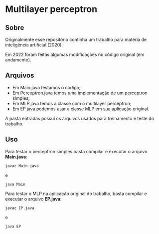# Multilayer perceptron

## Sobre
Originalmente esse repositório continha um trabalho para matéria de inteligência artificial (2020).

Em 2022 foram feitas algumas modificações no código original (em andamento).

## Arquivos
- Em Main.java testamos o código;
- Em Perceptron.java temos uma implementação de um perceptron simples;
- Em MLP.java temos a classe com o multilayer perceptron;
- Em EP.java podemos usar a classe MLP em sua aplicação original.

A pasta entradas possuí os arquivos usados para treinamento e teste do trabalho.

## Uso
Para testar o perceptron simples basta compilar e executar o arquivo **Main.java**:
```
javac Main.java
```
e
```
java Main
```

Para testar o MLP na aplicação original do trabalho, basta compilar e executar o arquivo **EP.java**:
```
javac EP.java
```
e
```
java EP
```
